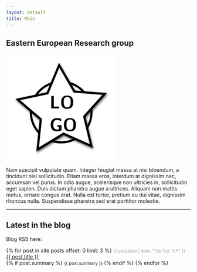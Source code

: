 ```yaml
---
layout: default
title: Main
---
```


Eastern European Research group
---------------------------

<!-- This is image link --->

![](/images/logo300.png)

Nam suscipit vulputate quam. Integer feugiat massa at nisi bibendum, a tincidunt nisl sollicitudin. Etiam massa eros, interdum at dignissim nec, accumsan vel purus. In odio augue, scelerisque non ultricies in, sollicitudin eget sapien. Duis dictum pharetra augue a ultrices. Aliquam non mattis metus, ornare congue erat. Nulla est tortor, pretium eu dui vitae, dignissim rhoncus nulla. Suspendisse pharetra sed erat porttitor molestie.

----

## Latest in the blog


Blog RSS here: <a title="blog RSS" href="http://markuskainu.fi/blog/feed.xml">
                    <i class="fa fa-rss-square"></i></a>

<div id="posts">
    {% for post in site.posts offset: 0 limit: 3 %}
        <small style="color: #999;">{{ post.date | date: "%b %d, %Y" }}</small> 
        <a href="{{ post.url }}">{{ post.title }}</a>
        <br />
        {% if post.summary %}
            <small>{{ post.summary }}</small>
        {% endif %}
    {% endfor %}
    </div>


